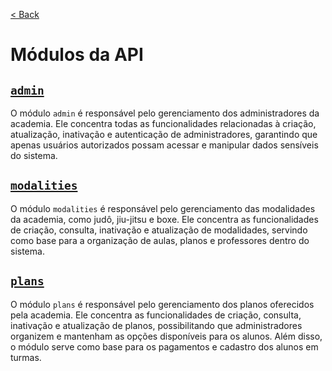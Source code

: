 [< Back](../)

# Módulos da API

## [`admin`](../../backend/modules/admin/)
O módulo `admin` é responsável pelo gerenciamento dos administradores da academia. Ele concentra todas as funcionalidades relacionadas à criação, atualização, inativação e autenticação de administradores, garantindo que apenas usuários autorizados possam acessar e manipular dados sensíveis do sistema.

## [`modalities`](../../backend/modules/modalities/)
O módulo `modalities` é responsável pelo gerenciamento das modalidades da academia, como judô, jiu-jitsu e boxe. Ele concentra as funcionalidades de criação, consulta, inativação e atualização de modalidades, servindo como base para a organização de aulas, planos e professores dentro do sistema.

## [`plans`](../../backend/modules/plans/)
O módulo `plans` é responsável pelo gerenciamento dos planos oferecidos pela academia. Ele concentra as funcionalidades de criação, consulta, inativação e atualização de planos, possibilitando que administradores organizem e mantenham as opções disponíveis para os alunos. Além disso, o módulo serve como base para os pagamentos e cadastro dos alunos em turmas.